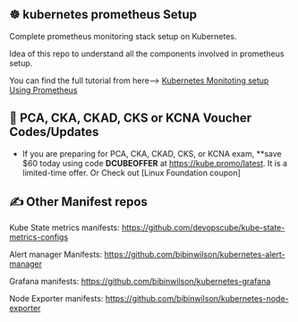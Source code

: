 ## ☸️ kubernetes prometheus Setup

Complete prometheus monitoring stack setup on Kubernetes.

Idea of this repo to understand all the components involved in prometheus setup.

You can find the full tutorial from here--> [Kubernetes Monitoting setup Using Prometheus](https://devopscube.com/setup-prometheus-monitoring-on-kubernetes/)

## 🚀 PCA, CKA, CKAD, CKS or KCNA Voucher Codes/Updates

- If you are preparing for PCA, CKA, CKAD, CKS, or KCNA exam, **save $60 today using code **DCUBEOFFER** at https://kube.promo/latest. It is a limited-time offer. Or Check out [Linux Foundation coupon]

## ✍️ Other Manifest repos

Kube State metrics manifests: https://github.com/devopscube/kube-state-metrics-configs

Alert manager Manifests: https://github.com/bibinwilson/kubernetes-alert-manager

Grafana manifests: https://github.com/bibinwilson/kubernetes-grafana

Node Exporter manifests: https://github.com/bibinwilson/kubernetes-node-exporter


